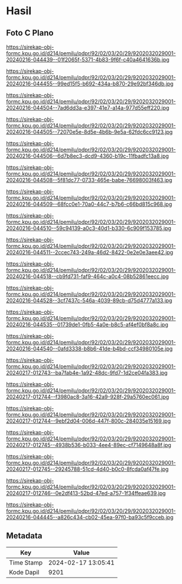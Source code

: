 # Hasil

## Foto C Plano

https://sirekap-obj-formc.kpu.go.id/d214/pemilu/pdpr/92/02/03/20/29/9202032029001-20240216-044439--01f2065f-5371-4b83-9f6f-c40a4641636b.jpg

https://sirekap-obj-formc.kpu.go.id/d214/pemilu/pdpr/92/02/03/20/29/9202032029001-20240216-044455--99ed15f5-b692-434a-b870-29e92bf346db.jpg

https://sirekap-obj-formc.kpu.go.id/d214/pemilu/pdpr/92/02/03/20/29/9202032029001-20240216-044504--7ad6dd3a-e397-41e7-a14a-977d55eff220.jpg

https://sirekap-obj-formc.kpu.go.id/d214/pemilu/pdpr/92/02/03/20/29/9202032029001-20240216-044505--72070e5e-8d5e-4b6b-9e5a-62fdc6cc9123.jpg

https://sirekap-obj-formc.kpu.go.id/d214/pemilu/pdpr/92/02/03/20/29/9202032029001-20240216-044506--6d7b8ec3-dcd9-4360-b19c-11fbadfc13a8.jpg

https://sirekap-obj-formc.kpu.go.id/d214/pemilu/pdpr/92/02/03/20/29/9202032029001-20240216-044508--5f81dc77-0733-465e-babe-76698003f463.jpg

https://sirekap-obj-formc.kpu.go.id/d214/pemilu/pdpr/92/02/03/20/29/9202032029001-20240216-044509--68fcc0e1-70a0-44c7-b7b6-c66bd815c968.jpg

https://sirekap-obj-formc.kpu.go.id/d214/pemilu/pdpr/92/02/03/20/29/9202032029001-20240216-044510--59c94139-a0c3-40d1-b330-6c909f153785.jpg

https://sirekap-obj-formc.kpu.go.id/d214/pemilu/pdpr/92/02/03/20/29/9202032029001-20240216-044511--2ccec743-249a-46d2-8422-0e2e0e3aee42.jpg

https://sirekap-obj-formc.kpu.go.id/d214/pemilu/pdpr/92/02/03/20/29/9202032029001-20240216-044518--cb9fd731-faf9-464c-a0c4-08b52861eecc.jpg

https://sirekap-obj-formc.kpu.go.id/d214/pemilu/pdpr/92/02/03/20/29/9202032029001-20240216-044528--3cf7437c-546a-4039-89cb-d75d4777a133.jpg

https://sirekap-obj-formc.kpu.go.id/d214/pemilu/pdpr/92/02/03/20/29/9202032029001-20240216-044535--01739de1-0fb5-4a0e-b8c5-af4ef0bf8a8c.jpg

https://sirekap-obj-formc.kpu.go.id/d214/pemilu/pdpr/92/02/03/20/29/9202032029001-20240216-044540--0afd3338-b8b6-41de-b4bd-ccf34980105e.jpg

https://sirekap-obj-formc.kpu.go.id/d214/pemilu/pdpr/92/02/03/20/29/9202032029001-20240217-012743--ba7fab4e-1a92-48dc-9fd7-1d2ce04fa383.jpg

https://sirekap-obj-formc.kpu.go.id/d214/pemilu/pdpr/92/02/03/20/29/9202032029001-20240217-012744--f3980ac8-3a16-42a9-928f-29a5760ec061.jpg

https://sirekap-obj-formc.kpu.go.id/d214/pemilu/pdpr/92/02/03/20/29/9202032029001-20240217-012744--9ebf2d04-006d-447f-800c-284035e15169.jpg

https://sirekap-obj-formc.kpu.go.id/d214/pemilu/pdpr/92/02/03/20/29/9202032029001-20240217-012745--4938b536-b033-4ee4-89ec-cf7149648a8f.jpg

https://sirekap-obj-formc.kpu.go.id/d214/pemilu/pdpr/92/02/03/20/29/9202032029001-20240217-012745--29245788-51cd-4d40-b0c0-8fcda0af47fe.jpg

https://sirekap-obj-formc.kpu.go.id/d214/pemilu/pdpr/92/02/03/20/29/9202032029001-20240217-012746--0e2df413-52bd-47ed-a757-1f34ffeae639.jpg

https://sirekap-obj-formc.kpu.go.id/d214/pemilu/pdpr/92/02/03/20/29/9202032029001-20240216-044445--a826c434-cb02-45ea-97f0-ba93c5f9cceb.jpg


## Metadata

| Key        | Value               |
| ---------- | ------------------- |
| Time Stamp | 2024-02-17 13:05:41 |
| Kode Dapil | 9201                |



